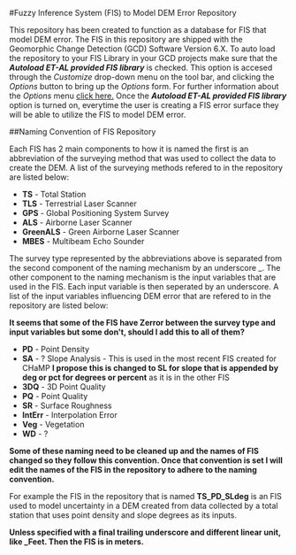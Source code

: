 #Fuzzy Inference System (FIS) to Model DEM Error Repository

This repository has been created to function as a database for FIS that model DEM error. The FIS in this repository are shipped with the Geomorphic Change Detection (GCD) Software Version 6.X. To auto load the repository to your FIS Library in your GCD projects make sure that the **_Autoload ET-AL provided FIS library_** is checked. This option is accesed through the _Customize_ drop-down menu on the tool bar, and clicking the _Options_ button to bring up the _Options_ form. For further information about the _Options_ menu [click here.](http://gcd6help.joewheaton.org/gcd-command-reference/customize-menu/options) Once the **_Autoload ET-AL provided FIS library_** option is turned on, everytime the user is creating a FIS error surface they will be able to utilize the FIS to model DEM error. 

##Naming Convention of FIS Repository

Each FIS has 2 main components to how it is named the first is an abbreviation of the surveying method that was used to collect the data to create the DEM. A list of the surveying methods refered to in the repository are listed below:

* **TS** - Total Station
* **TLS** - Terrestrial Laser Scanner
* **GPS** - Global Positioning System Survey
* **ALS** - Airborne Laser Scanner
* **GreenALS** - Green Airborne Laser Scanner
* **MBES** - Multibeam Echo Sounder

The survey type represented by the abbreviations above is separated from the second component of the naming mechanism by an underscore _. The other component to the naming mechanism is the input variables that are used in the FIS. Each input variable is then seperated by an underscore. A list of the input variables influencing DEM error that are refered to in the repository are listed below:

**It seems that some of the FIS have Zerror between the survey type and input variables but some don't, should I add this to all of them?**

* **PD** - Point Density
* **SA** - ? Slope Analysis - This is used in the most recent FIS created for CHaMP **I propose this is changed to SL for slope that is appended by deg or pct for degrees or percent** as it is in the other FIS
* **3DQ** - 3D Point Quality
* **PQ** - Point Quality
* **SR** - Surface Roughness
* **IntErr** - Interpolation Error
* **Veg** - Vegetation
* **WD** - ?

**Some of these naming need to be cleaned up and the names of FIS changed so they follow this convention. Once that convention is set I will edit the names of the FIS in the repository to adhere to the naming convention.**

For example the FIS in the repository that is named **TS_PD_SLdeg** is an FIS used to model uncertainty in a DEM created from data collected by a total station that uses point density and slope degrees as its inputs.

**Unless specified with a final trailing underscore and different linear unit, like _Feet. Then the FIS is in meters.**